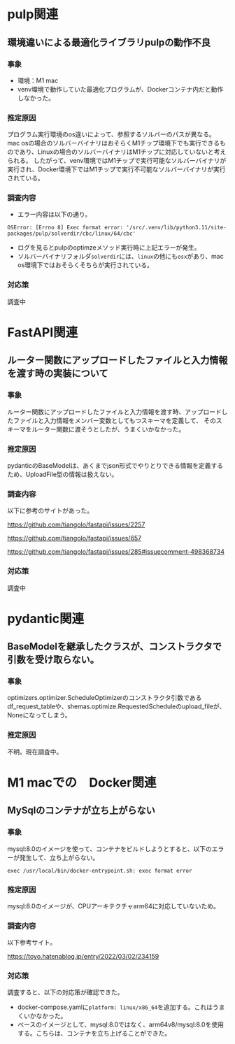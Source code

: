 # pulp関連

## 環境違いによる最適化ライブラリpulpの動作不良

### 事象
- 環境：M1 mac
- venv環境で動作していた最適化プログラムが、Dockerコンテナ内だと動作しなかった。

### 推定原因
プログラム実行環境のos違いによって、参照するソルバーのパスが異なる。
mac osの場合のソルバーバイナリはおそらくM1チップ環境下でも実行できるものであり、Linuxの場合のソルバーバイナリはM1チップに対応していないと考えられる。
したがって、venv環境ではM1チップで実行可能なソルバーバイナリが実行され、Docker環境下ではM1チップで実行不可能なソルバーバイナリが実行されている。

### 調査内容
- エラー内容は以下の通り。
```
OSError: [Errno 8] Exec format error: '/src/.venv/lib/python3.11/site-packages/pulp/solverdir/cbc/linux/64/cbc'
```

- ログを見るとpulpのoptimzeメソッド実行時に上記エラーが発生。
- ソルバーバイナリフォルダ`solverdir`には、`linux`の他にも`osx`があり、mac os環境下ではおそらくそちらが実行されている。

### 対応策
調査中

# FastAPI関連

## ルーター関数にアップロードしたファイルと入力情報を渡す時の実装について

### 事象
ルーター関数にアップロードしたファイルと入力情報を渡す時、アップロードしたファイルと入力情報をメンバー変数としてもつスキーマを定義して、
そのスキーマをルーター関数に渡そうとしたが、うまくいかなかった。

### 推定原因
pydanticのBaseModelは、あくまでjson形式でやりとりできる情報を定義するため、UploadFile型の情報は扱えない。

### 調査内容
以下に参考のサイトがあった。

https://github.com/tiangolo/fastapi/issues/2257


https://github.com/tiangolo/fastapi/issues/657


https://github.com/tiangolo/fastapi/issues/285#issuecomment-498368734



### 対応策
調査中


# pydantic関連
## BaseModelを継承したクラスが、コンストラクタで引数を受け取らない。

### 事象
optimizers.optimizer.ScheduleOptimizerのコンストラクタ引数であるdf_request_tableや、shemas.optimize.RequestedScheduleのupload_fileが、Noneになってしまう。

### 推定原因
不明。現在調査中。

# M1 macでの　Docker関連
## MySqlのコンテナが立ち上がらない
### 事象
mysql:8.0のイメージを使って、コンテナをビルドしようとすると、以下のエラーが発生して、立ち上がらない。
```
exec /usr/local/bin/docker-entrypoint.sh: exec format error
```

### 推定原因
mysql:8.0のイメージが、CPUアーキテクチャarm64に対応していないため。

### 調査内容
以下参考サイト。

https://toyo.hatenablog.jp/entry/2022/03/02/234159

### 対応策
調査すると、以下の対応策が確認できた。
- docker-compose.yamlに`platform: linux/x86_64`を追加する。これはうまくいかなかった。
- ベースのイメージとして、mysql:8.0ではなく、arm64v8/mysql:8.0を使用する。こちらは、コンテナを立ち上げることができた。